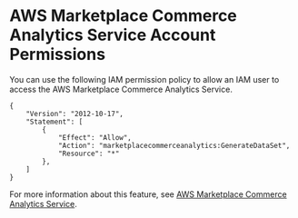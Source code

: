 # AWS Marketplace Commerce Analytics Service Account Permissions<a name="set-aws-iam-cas-permissions"></a>

You can use the following IAM permission policy to allow an IAM user to access the AWS Marketplace Commerce Analytics Service\.

```
{
    "Version": "2012-10-17",
    "Statement": [
        {
            "Effect": "Allow",
            "Action": "marketplacecommerceanalytics:GenerateDataSet",
            "Resource": "*"
        },
    ]
}
```

For more information about this feature, see [AWS Marketplace Commerce Analytics Service](commerce-analytics-service.md)\.